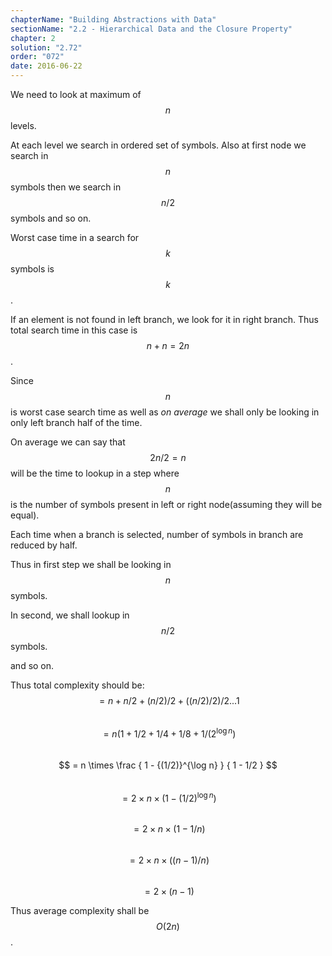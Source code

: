 ```yaml
---
chapterName: "Building Abstractions with Data"
sectionName: "2.2 - Hierarchical Data and the Closure Property"
chapter: 2
solution: "2.72"
order: "072"
date: 2016-06-22
---
```


We need to look at maximum of $$ n $$ levels.
 
At each level we search in ordered set of symbols. Also at first node we search in $$ n $$ symbols then we search in $$ n/2 $$ symbols and so on.

Worst case time in a search for $$ k $$ symbols is $$ k $$.

If an element is not found in left branch, we look for it in right branch. Thus total search time in this case is $$ n + n = 2n $$.

Since $$ n $$ is worst case search time as well as *on average* we shall only be looking in only left branch half of the time.

On average we can say that $$ 2n/2 = n $$ will be the time to lookup in a step where $$ n $$ is the number of symbols present in left or right node(assuming they will be equal).

Each time when a branch is selected, number of symbols in branch are reduced by half.

Thus in first step we shall be looking in $$ n $$ symbols.

In second, we shall lookup in $$ n/2 $$ symbols.

and so on.

  
Thus total complexity should be:        
$$ = n + n/2 + (n/2)/2 + ((n/2)/2)/2 ... 1 $$       
$$ = n(1 + 1/2 + 1/4 + 1/8 + 1/(2^{\log n}) $$       
$$ = n \times \frac { 1 - {(1/2)}^{\log n} } { 1 - 1/2 } $$      
$$ = 2 \times n \times ( { 1 - {(1/2)}^{\log n} } ) $$      
$$ = 2 \times n \times ( 1 - 1/n ) $$      
$$ = 2 \times n \times ( (n - 1)/n ) $$      
$$ = 2 \times (n - 1)$$      

Thus average complexity shall be $$ O(2n) $$.




         
         


